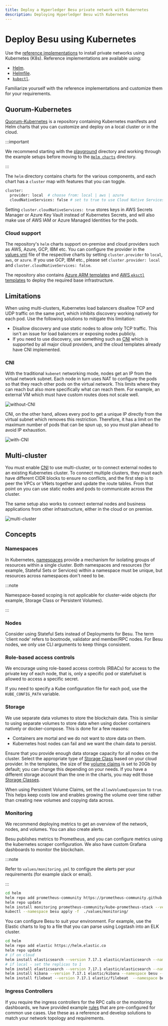 ```yaml
---
title: Deploy a Hyperledger Besu private network with Kubernetes
description: Deploying Hyperledger Besu with Kubernetes
---
```


# Deploy Besu using Kubernetes

Use the [reference implementations](https://github.com/ConsenSys/besu-kubernetes) to install private networks using Kubernetes (K8s). Reference implementations are available using:

- [Helm](https://github.com/ConsenSys/quorum-kubernetes/tree/master/helm).
- [Helmfile](https://github.com/roboll/helmfile).
- [`kubectl`](https://github.com/ConsenSys/besu-kubernetes/tree/master/playground/kubectl).

Familiarize yourself with the reference implementations and customize them for your requirements.

## Quorum-Kubernetes

[Quorum-Kubernetes](https://github.com/ConsenSys/quorum-Kubernetes) is a repository containing Kubernetes manifests and Helm charts that you can customize and deploy on a local cluster or in the cloud.

:::important

We recommend starting with the [playground](https://github.com/ConsenSys/quorum-kubernetes/tree/master/playground) directory and working through the example setups before moving to the [`Helm charts`](https://github.com/ConsenSys/quorum-kubernetes/tree/master/helm/) directory.

:::

The `helm` directory contains charts for the various components, and each chart has a `cluster` map with features that you can toggle.

```bash
cluster:
  provider: local  # choose from: local | aws | azure
  cloudNativeServices: false # set to true to use Cloud Native Services (SecretsManager and IAM for AWS; KeyVault & Managed Identities for Azure)
```

Setting `cluster.cloudNativeServices: true` stores keys in AWS Secrets Manager or Azure Key Vault instead of Kubernetes Secrets, and will also make use of AWS IAM or Azure Managed Identities for the pods.

### Cloud support

The repository's `helm` charts support on-premise and cloud providers such as AWS, Azure, GCP, IBM etc. You can configure the provider in the [values.yml](https://github.com/ConsenSys/quorum-kubernetes/blob/5920caff6dd15b4ca17f760ad9e4d7d2e43b41a1/helm/values/genesis-besu.yml) file of the respective charts by setting `cluster.provider` to `local`, `aws`, or `azure`. If you use GCP, IBM etc., please set `cluster.provider: local` and `cluster.cloudNativeServices: false`.

The repository also contains [Azure ARM templates](https://github.com/ConsenSys/quorum-kubernetes/tree/master/azure) and [AWS `eksctl` templates](https://github.com/ConsenSys/quorum-kubernetes/tree/master/aws) to deploy the required base infrastructure.

## Limitations

When using multi-clusters, Kubernetes load balancers disallow TCP and UDP traffic on the same port, which inhibits discovery working natively for each pod. Use the following solutions to mitigate this limitation:

- Disallow discovery and use static nodes to allow only TCP traffic. This isn't an issue for load balancers or exposing nodes publicly.
- If you need to use discovery, use something such as [CNI](#cni) which is supported by all major cloud providers, and the cloud templates already have CNI implemented.

### CNI

With the traditional `kubenet` networking mode, nodes get an IP from the virtual network subnet. Each node in turn uses NAT to configure the pods so that they reach other pods on the virtual network. This limits where they can reach but also more specifically what can reach them. For example, an external VM which must have custom routes does not scale well.

![without-CNI](../../../assets/images/kubernetes-1.jpeg)

CNI, on the other hand, allows every pod to get a unique IP directly from the virtual subnet which removes this restriction. Therefore, it has a limit on the maximum number of pods that can be spun up, so you must plan ahead to avoid IP exhaustion.

![with-CNI](../../../assets/images/kubernetes-2.jpeg)

## Multi-cluster

You must enable [CNI](#cni) to use multi-cluster, or to connect external nodes to an existing Kubernetes cluster. To connect multiple clusters, they must each have different CIDR blocks to ensure no conflicts, and the first step is to peer the VPCs or VNets together and update the route tables. From that point on you can use static nodes and pods to communicate across the cluster.

The same setup also works to connect external nodes and business applications from other infrastructure, either in the cloud or on premise.

![multi-cluster](../../../assets/images/kubernetes-3.png)

## Concepts

### Namespaces

In Kubernetes, [namespaces](https://kubernetes.io/docs/concepts/overview/working-with-objects/namespaces/) provide a mechanism for isolating groups of resources within a single cluster. Both namespaces and resources (for example, Stateful Sets or Services) within a namespace must be unique, but resources across namespaces don't need to be.

:::note

Namespace-based scoping is not applicable for cluster-wide objects (for example, Storage Class or Persistent Volumes).

:::

### Nodes

Consider using Stateful Sets instead of Deployments for Besu. The term 'client node' refers to bootnode, validator and member/RPC nodes. For Besu nodes, we only use CLI arguments to keep things consistent.

### Role-based access controls

We encourage using role-based access controls (RBACs) for access to the private key of each node, that is, only a specific pod or statefulset is allowed to access a specific secret.

If you need to specify a Kube configuration file for each pod, use the `KUBE_CONFIG_PATH` variable.

### Storage

We use separate data volumes to store the blockchain data. This is similar to using separate volumes to store data when using docker containers natively or docker-compose. This is done for a few reasons:

- Containers are mortal and we do not want to store data on them.
- Kubernetes host nodes can fail and we want the chain data to persist.

Ensure that you provide enough data storage capacity for all nodes on the cluster. Select the appropriate type of [Storage Class](https://kubernetes.io/docs/concepts/storage/storage-classes/) based on your cloud provider. In the templates, the size of the [volume claims](https://kubernetes.io/docs/concepts/storage/persistent-volumes/#persistentvolumeclaims) is set to 20Gb by default; you can change this depending on your needs. If you have a different storage account than the one in the charts, you may edit those [Storage Classes](https://github.com/ConsenSys/quorum-kubernetes/blob/5920caff6dd15b4ca17f760ad9e4d7d2e43b41a1/helm/charts/besu-node/templates/node-storage.yaml).

When using Persistent Volume Claims, set the `allowVolumeExpansion` to `true`. This helps keep costs low and enables growing the volume over time rather than creating new volumes and copying data across.

### Monitoring

We recommend deploying metrics to get an overview of the network, nodes, and volumes. You can also create alerts.

Besu publishes metrics to Prometheus, and you can configure metrics using the kubernetes scraper configuration. We also have custom Grafana dashboards to monitor the blockchain.

:::note

Refer to `values/monitoring.yml` to configure the alerts per your requirements (for example slack or email).

:::

```bash
cd helm
helm repo add prometheus-community https://prometheus-community.github.io/helm-charts
helm repo update
helm install monitoring prometheus-community/kube-prometheus-stack --version 34.10.0 --namespace=besu --create-namespace --values ./values/monitoring.yml --wait
kubectl --namespace besu apply -f  ./values/monitoring/
```

You can configure Besu to suit your environment. For example, use the Elastic charts to log to a file that you can parse using Logstash into an ELK cluster.

```bash
cd helm
helm repo add elastic https://helm.elastic.co
helm repo update
# if on cloud
helm install elasticsearch --version 7.17.1 elastic/elasticsearch --namespace besu --create-namespace --values ./values/elasticsearch.yml
# if local - set the replicas to 1
helm install elasticsearch --version 7.17.1 elastic/elasticsearch --namespace besu --create-namespace --values ./values/elasticsearch.yml --set replicas=1 --set minimumMasterNodes: 1
helm install kibana --version 7.17.1 elastic/kibana --namespace besu --values ./values/kibana.yml
helm install filebeat --version 7.17.1 elastic/filebeat  --namespace besu --values ./values/filebeat.yml
```

### Ingress Controllers

If you require the ingress controllers for the RPC calls or the monitoring dashboards, we have provided example [rules](https://github.com/ConsenSys/quorum-kubernetes/blob/5920caff6dd15b4ca17f760ad9e4d7d2e43b41a1/ingress/ingress-rules-besu.yml) that are pre-configured for common use cases. Use these as a reference and develop solutions to match your network topology and requirements.
